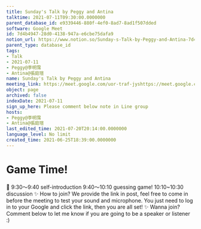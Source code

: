 ```yaml
---
title: Sunday's Talk by Peggy and Antina
talktime: 2021-07-11T09:30:00.0000000
parent_database_id: e9339446-880f-4ef0-8ad7-8ad1f507dded
software: Google Meet
id: 7d4b4947-28d0-4138-947a-e6cbe75dafa9
notion_url: https://www.notion.so/Sunday-s-Talk-by-Peggy-and-Antina-7d4b494728d04138947ae6cbe75dafa9
parent_type: database_id
tags:
- Talk
- 2021-07-11
- Peggy@李明霈
- Antina@張庭瑄
name: Sunday's Talk by Peggy and Antina
meeting_link: https://meet.google.com/uor-traf-jyshttps://meet.google.com/uor-traf-jys
object: page
archived: false
indexDate: 2021-07-11
sign_up_here: Please comment below note in Line group
hosts:
- Peggy@李明霈
- Antina@張庭瑄
last_edited_time: 2021-07-20T20:14:00.0000000
language_level: No limit
created_time: 2021-06-25T18:39:00.0000000
---
```



# Game Time!
📅
9:30～9:40 self-introduction
9:40～10:10 guessing game!
10:10~10:30 discussion
✨
How to join?
We provide the link in post, feel free to come in before the meeting to test your sound and microphone. You just need to log in to your Google and click the link, then you are all set!
✨
Wanna join?
Comment below to let me know if you are going to be a speaker or listener :)


